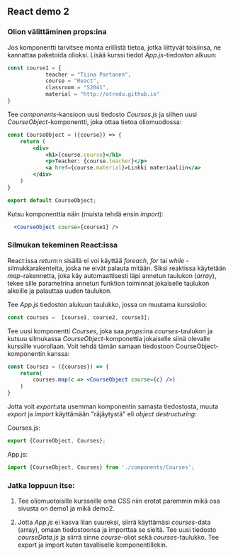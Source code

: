 ## React demo 2

### Olion välittäminen props:ina

Jos komponentti tarvitsee monta erillistä tietoa, jotka liittyvät toisiinsa, ne kannattaa paketoida olioksi. Lisää kurssi tiedot *App.js*-tiedoston alkuun:

```jsx
const course1 = { 
            teacher = "Tiina Partanen",
            course = "React",
            classroom = "S2041",
            material = "http://otredu.github.io"
}
```

Tee *components*-kansioon uusi tiedosto *Courses.js* ja siihen uusi *CourseObject*-komponentti, joka ottaa tietoa oliomuodossa:

```jsx
const CourseObject = ({course}) => {
    return (
        <div>
            <h1>{course.course}</h1>
            <p>Teacher: {course.teacher}</p>
            <a href={course.material}>Linkki materiaaliin</a>
        </div>
    )
}

export default CourseObject;
```

Kutsu komponenttia näin (muista tehdä ensin *import*):

```jsx
  <CourseObject course={course1} />
```

### Silmukan tekeminen React:issa

React:issa *return*:n sisällä ei voi käyttää *foreach*, *for* tai *while* - silmukkarakenteita, joska ne eivät palauta mitään. Siksi reaktissa käytetään *map*-rakennetta, joka käy automaattisesti läpi annetun taulukon (*array*), tekee sille parametrina annetun funktion toiminnat jokaiselle taulukon alkoille ja palauttaa uuden taulukon.

Tee *App.js* tiedoston alukuun taulukko, jossa on muutama kurssiolio:

```jsx
const courses =  [course1, course2, course3];
```

Tee uusi komponentti *Courses*, joka saa *props*:ina *courses*-taulukon ja kutsuu silmukassa *CourseObject*-komponettia jokaiselle siinä olevalle kurssille vuorollaan. Voit tehdä tämän samaan tiedostoon CourseObject-komponentin kanssa:

```jsx
const Courses = ({courses}) => {
    return(
        courses.map(c => <CourseObject course={c} />)
    )
}
```

Jotta voit *export*:ata usemman komponentin samasta tiedostosta, muuta *export* ja *import* käyttämään "räjäytystä" eli *object destructuring*:

Courses.js:

```jsx
export {CourseObject, Courses};
```

App.js:

```jsx
import {CourseObject, Courses} from './components/Courses';
```

### Jatka loppuun itse:

1. Tee oliomuotoisille kursseille oma CSS niin erotat paremmin mikä osa sivusta on demo1 ja mikä demo2.

2. Jotta *App.js* ei kasva liian suureksi, siirrä käyttämäsi *courses*-data (array), omaan tiedostoonsa ja importtaa se sieltä. Tee uusi tiedosto *courseData.js* ja siirrä sinne *course*-oliot sekä *courses*-taulukko. Tee export ja import kuten tavalliselle komponentillekin.
